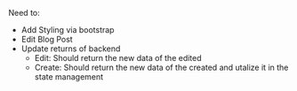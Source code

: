 Need to:
- Add Styling via bootstrap
- Edit Blog Post
- Update returns of backend
    - Edit: Should return the new data of the edited
    - Create: Should return the new data of the created and utalize it in the state management
